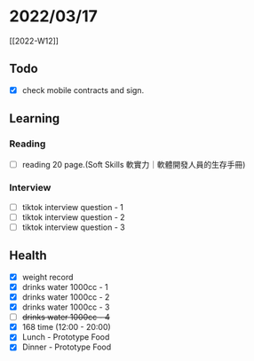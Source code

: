 # 2022/03/17

[[2022-W12]]

## Todo

- [x] check mobile contracts and sign.

## Learning

### Reading

- [ ] reading 20 page.(Soft Skills 軟實力｜軟體開發人員的生存手冊)

### Interview

- [ ] tiktok interview question - 1
- [ ] tiktok interview question - 2
- [ ] tiktok interview question - 3

## Health

- [x] weight record
- [x] drinks water 1000cc - 1
- [x] drinks water 1000cc - 2
- [x] drinks water 1000cc - 3
- [ ] ~~drinks water 1000cc - 4~~
- [x] 168 time (12:00 - 20:00)
- [x] Lunch - Prototype Food
- [x] Dinner - Prototype Food
